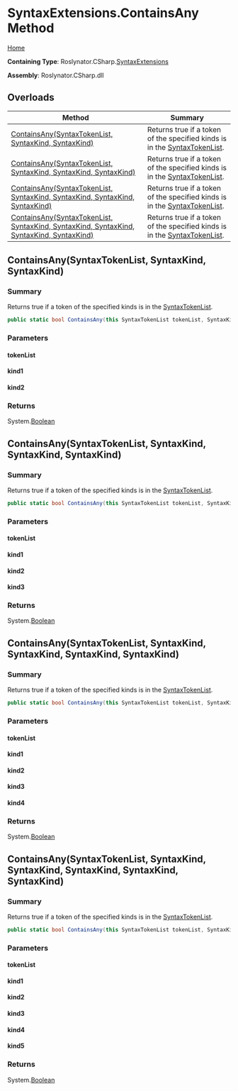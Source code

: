 <a name="_top"></a>

# SyntaxExtensions\.ContainsAny Method

[Home](../../../../README.md#_top)

**Containing Type**: Roslynator\.CSharp\.[SyntaxExtensions](../README.md#_top)

**Assembly**: Roslynator\.CSharp\.dll

## Overloads

| Method | Summary |
| ------ | ------- |
| [ContainsAny(SyntaxTokenList, SyntaxKind, SyntaxKind)](#Roslynator_CSharp_SyntaxExtensions_ContainsAny_Microsoft_CodeAnalysis_SyntaxTokenList_Microsoft_CodeAnalysis_CSharp_SyntaxKind_Microsoft_CodeAnalysis_CSharp_SyntaxKind_) | Returns true if a token of the specified kinds is in the [SyntaxTokenList](https://docs.microsoft.com/en-us/dotnet/api/microsoft.codeanalysis.syntaxtokenlist)\. |
| [ContainsAny(SyntaxTokenList, SyntaxKind, SyntaxKind, SyntaxKind)](#Roslynator_CSharp_SyntaxExtensions_ContainsAny_Microsoft_CodeAnalysis_SyntaxTokenList_Microsoft_CodeAnalysis_CSharp_SyntaxKind_Microsoft_CodeAnalysis_CSharp_SyntaxKind_Microsoft_CodeAnalysis_CSharp_SyntaxKind_) | Returns true if a token of the specified kinds is in the [SyntaxTokenList](https://docs.microsoft.com/en-us/dotnet/api/microsoft.codeanalysis.syntaxtokenlist)\. |
| [ContainsAny(SyntaxTokenList, SyntaxKind, SyntaxKind, SyntaxKind, SyntaxKind)](#Roslynator_CSharp_SyntaxExtensions_ContainsAny_Microsoft_CodeAnalysis_SyntaxTokenList_Microsoft_CodeAnalysis_CSharp_SyntaxKind_Microsoft_CodeAnalysis_CSharp_SyntaxKind_Microsoft_CodeAnalysis_CSharp_SyntaxKind_Microsoft_CodeAnalysis_CSharp_SyntaxKind_) | Returns true if a token of the specified kinds is in the [SyntaxTokenList](https://docs.microsoft.com/en-us/dotnet/api/microsoft.codeanalysis.syntaxtokenlist)\. |
| [ContainsAny(SyntaxTokenList, SyntaxKind, SyntaxKind, SyntaxKind, SyntaxKind, SyntaxKind)](#Roslynator_CSharp_SyntaxExtensions_ContainsAny_Microsoft_CodeAnalysis_SyntaxTokenList_Microsoft_CodeAnalysis_CSharp_SyntaxKind_Microsoft_CodeAnalysis_CSharp_SyntaxKind_Microsoft_CodeAnalysis_CSharp_SyntaxKind_Microsoft_CodeAnalysis_CSharp_SyntaxKind_Microsoft_CodeAnalysis_CSharp_SyntaxKind_) | Returns true if a token of the specified kinds is in the [SyntaxTokenList](https://docs.microsoft.com/en-us/dotnet/api/microsoft.codeanalysis.syntaxtokenlist)\. |

## ContainsAny\(SyntaxTokenList, SyntaxKind, SyntaxKind\) <a name="Roslynator_CSharp_SyntaxExtensions_ContainsAny_Microsoft_CodeAnalysis_SyntaxTokenList_Microsoft_CodeAnalysis_CSharp_SyntaxKind_Microsoft_CodeAnalysis_CSharp_SyntaxKind_"></a>

### Summary

Returns true if a token of the specified kinds is in the [SyntaxTokenList](https://docs.microsoft.com/en-us/dotnet/api/microsoft.codeanalysis.syntaxtokenlist)\.

```csharp
public static bool ContainsAny(this SyntaxTokenList tokenList, SyntaxKind kind1, SyntaxKind kind2)
```

### Parameters

#### tokenList

#### kind1

#### kind2

### Returns

System\.[Boolean](https://docs.microsoft.com/en-us/dotnet/api/system.boolean)

## ContainsAny\(SyntaxTokenList, SyntaxKind, SyntaxKind, SyntaxKind\) <a name="Roslynator_CSharp_SyntaxExtensions_ContainsAny_Microsoft_CodeAnalysis_SyntaxTokenList_Microsoft_CodeAnalysis_CSharp_SyntaxKind_Microsoft_CodeAnalysis_CSharp_SyntaxKind_Microsoft_CodeAnalysis_CSharp_SyntaxKind_"></a>

### Summary

Returns true if a token of the specified kinds is in the [SyntaxTokenList](https://docs.microsoft.com/en-us/dotnet/api/microsoft.codeanalysis.syntaxtokenlist)\.

```csharp
public static bool ContainsAny(this SyntaxTokenList tokenList, SyntaxKind kind1, SyntaxKind kind2, SyntaxKind kind3)
```

### Parameters

#### tokenList

#### kind1

#### kind2

#### kind3

### Returns

System\.[Boolean](https://docs.microsoft.com/en-us/dotnet/api/system.boolean)

## ContainsAny\(SyntaxTokenList, SyntaxKind, SyntaxKind, SyntaxKind, SyntaxKind\) <a name="Roslynator_CSharp_SyntaxExtensions_ContainsAny_Microsoft_CodeAnalysis_SyntaxTokenList_Microsoft_CodeAnalysis_CSharp_SyntaxKind_Microsoft_CodeAnalysis_CSharp_SyntaxKind_Microsoft_CodeAnalysis_CSharp_SyntaxKind_Microsoft_CodeAnalysis_CSharp_SyntaxKind_"></a>

### Summary

Returns true if a token of the specified kinds is in the [SyntaxTokenList](https://docs.microsoft.com/en-us/dotnet/api/microsoft.codeanalysis.syntaxtokenlist)\.

```csharp
public static bool ContainsAny(this SyntaxTokenList tokenList, SyntaxKind kind1, SyntaxKind kind2, SyntaxKind kind3, SyntaxKind kind4)
```

### Parameters

#### tokenList

#### kind1

#### kind2

#### kind3

#### kind4

### Returns

System\.[Boolean](https://docs.microsoft.com/en-us/dotnet/api/system.boolean)

## ContainsAny\(SyntaxTokenList, SyntaxKind, SyntaxKind, SyntaxKind, SyntaxKind, SyntaxKind\) <a name="Roslynator_CSharp_SyntaxExtensions_ContainsAny_Microsoft_CodeAnalysis_SyntaxTokenList_Microsoft_CodeAnalysis_CSharp_SyntaxKind_Microsoft_CodeAnalysis_CSharp_SyntaxKind_Microsoft_CodeAnalysis_CSharp_SyntaxKind_Microsoft_CodeAnalysis_CSharp_SyntaxKind_Microsoft_CodeAnalysis_CSharp_SyntaxKind_"></a>

### Summary

Returns true if a token of the specified kinds is in the [SyntaxTokenList](https://docs.microsoft.com/en-us/dotnet/api/microsoft.codeanalysis.syntaxtokenlist)\.

```csharp
public static bool ContainsAny(this SyntaxTokenList tokenList, SyntaxKind kind1, SyntaxKind kind2, SyntaxKind kind3, SyntaxKind kind4, SyntaxKind kind5)
```

### Parameters

#### tokenList

#### kind1

#### kind2

#### kind3

#### kind4

#### kind5

### Returns

System\.[Boolean](https://docs.microsoft.com/en-us/dotnet/api/system.boolean)

